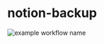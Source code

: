 # notion-backup

![example workflow name](https://github.com/jckleiner/notion-backup/workflows/notion-backup-workflow/badge.svg?branch=master)
